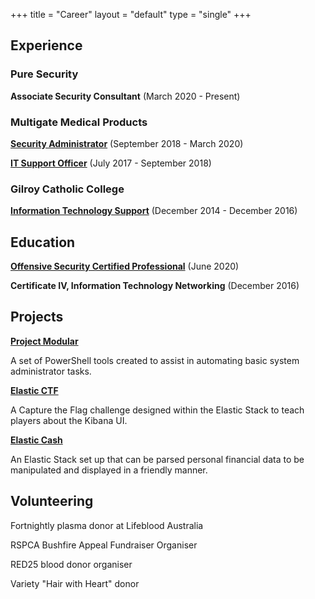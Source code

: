 +++
title = "Career"
layout = "default"
type = "single"
+++

## Experience

### Pure Security

**Associate Security Consultant**
(March 2020 - Present)


### Multigate Medical Products

[**Security Administrator**](../posts/career/multigate)
(September 2018 - March 2020)

[**IT Support Officer**](../posts/career/multigate)
(July 2017 - September 2018)

### Gilroy Catholic College

[**Information Technology Support**](../posts/career/gilroy)
(December 2014 - December 2016)


## Education

[**Offensive Security Certified Professional**](../posts/tech/oscp)
(June 2020)

**Certificate IV, Information Technology Networking**
(December 2016)


## Projects

[**Project Modular**](../posts/tech/projectmodular)

A set of PowerShell tools created to assist in automating basic system administrator tasks.

[**Elastic CTF**](../posts/tech/elastic-ctf-a2f4ee2043f5426e9233a5b318796535)

A Capture the Flag challenge designed within the Elastic Stack to teach players about the Kibana UI.

[**Elastic Cash**](../posts/finance/elastic-cash-tracking-finances-in-the-elastic-st-963d8f2810554c15a7f88b1121ab27f4)

An Elastic Stack set up that can be parsed personal financial data to be manipulated and displayed in a friendly manner.


## Volunteering

Fortnightly plasma donor at Lifeblood Australia

RSPCA Bushfire Appeal Fundraiser Organiser

RED25 blood donor organiser

Variety "Hair with Heart" donor
